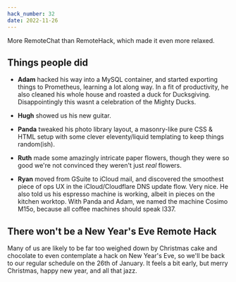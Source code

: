```yaml
---
hack_number: 32
date: 2022-11-26
---
```


More RemoteChat than RemoteHack, which made it even more relaxed.

## Things people did

- **Adam** hacked his way into a MySQL container, and started exporting things to Prometheus, learning a lot along way. In a fit of productivity, he also cleaned his whole house and roasted a duck for Ducksgiving. Disappointingly this wasnt a celebration of the Mighty Ducks.

- **Hugh** showed us his new guitar.

- **Panda** tweaked his photo library layout, a masonry-like pure CSS & HTML setup with some clever eleventy/liquid templating to keep things random(ish).

- **Ruth** made some amazingly intricate paper flowers, though they were so good we're not convinced they weren't just _real_ flowers.

- **Ryan** moved from GSuite to iCloud mail, and discovered the smoothest piece of ops UX in the iCloud/Cloudflare DNS update flow. Very nice. He also told us his espresso machine is working, albeit in pieces on the kitchen worktop. With Panda and Adam, we named the machine Cosimo M15o, because all coffee machines should speak l337.

## There won't be a New Year's Eve Remote Hack

Many of us are likely to be far too weighed down by Christmas cake and chocolate to even contemplate a hack on New Year's Eve, so we'll be back to our regular schedule on the 26th of January. It feels a bit early, but merry Christmas, happy new year, and all that jazz.
